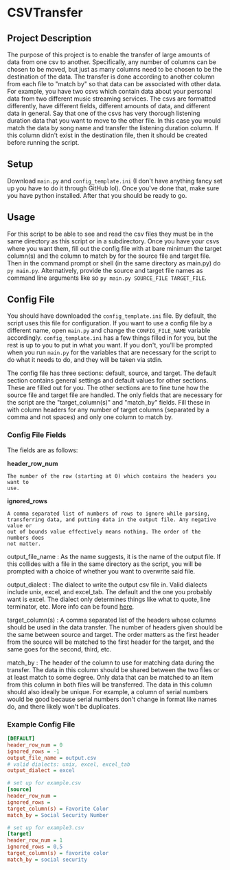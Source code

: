 # CSVTransfer

## Project Description
The purpose of this project is to enable the transfer of large amounts of 
data from one csv to another. Specifically, any number of columns can be
chosen to be moved, but just as many columns need to be chosen to be the
destination of the data. The transfer is done according to another column
from each file to "match by" so that data can be associated with other data.
For example, you have two csvs which contain data about your personal data from
two different music streaming services. The csvs are formatted differently,
have different fields, different amounts of data, and different data in general.
Say that one of the csvs has very thorough listening duration data that you want
to move to the other file. In this case you would match the data by song name
and transfer the listening duration column. If this column didn't exist in the
destination file, then it should be created before running the script.

## Setup
Download `main.py` and `config_template.ini` (I don't have anything fancy set 
up you have to do it through GitHub lol). Once you've done that, make sure you
have python installed. After that you should be ready to go.

## Usage
For this script to be able to see and read the csv files they must be in the
same directory as this script or in a subdirectory. Once you have your csvs
where you want them, fill out the config file with at bare minimum the target
column(s) and the column to match by for the source file and target file.
Then in the command prompt or shell (in the same directory as main.py) do 
`py main.py`. Alternatively, provide the source and target file names as
command line arguments like so `py main.py SOURCE_FILE TARGET_FILE`.

## Config File
You should have downloaded the `config_template.ini` file. By default, the
script uses this file for configuration. If you want to use a config file by
a different name, open `main.py` and change the `CONFIG_FILE_NAME` variable 
accordingly. `config_template.ini` has a few things filled in for you, but 
the rest is up to you to put in what you want. If you don't, you'll be 
prompted when you run `main.py` for the variables that are necessary for 
the script to do what it needs to do, and they will be taken via stdin.

The config file has three sections: default, source, and target. The default
section contains general settings and default values for other sections. These
are filled out for you. The other sections are to fine tune how the source file
and target file are handled. The only fields that are necessary for the script
are the "target_column(s)" and "match_by" fields. Fill these in with column
headers for any number of target columns (separated by a comma and not spaces)
and only one column to match by.

### Config File Fields
The fields are as follows:

**header_row_num**
    
    The number of the row (starting at 0) which contains the headers you want to
    use.

**ignored_rows**

    A comma separated list of numbers of rows to ignore while parsing, 
    transferring data, and putting data in the output file. Any negative value or
    out of bounds value effectively means nothing. The order of the numbers does
    not matter.

output_file_name
: As the name suggests, it is the name of the output file. If this collides with
a file in the same directory as the script, you will be prompted with a choice of
whether you want to overwrite said file.

output_dialect
: The dialect to write the output csv file in. Valid dialects include unix,
excel, and excel_tab. The default and the one you probably want is excel. The
dialect only determines things like what to quote, line terminator, etc. More
info can be found [here](https://docs.python.org/3/library/csv.html#csv.excel).

target_column(s)
: A comma separated list of the headers whose columns should be used in the data
transfer. The number of headers given should be the same between source and 
target. The order matters as the first header from the source will be matched to
the first header for the target, and the same goes for the second, third, etc.

match_by
: The header of the column to use for matching data during the transfer. The data
in this column should be shared between the two files or at least match to some
degree. Only data that can be matched to an item from this column in both files
will be transferred. The data in this column should also ideally be unique. For
example, a column of serial numbers would be good because serial numbers don't
change in format like names do, and there likely won't be duplicates.

### Example Config File
```ini
[DEFAULT]
header_row_num = 0
ignored_rows = -1
output_file_name = output.csv
# valid dialects: unix, excel, excel_tab
output_dialect = excel

# set up for example.csv
[source]
header_row_num =
ignored_rows =
target_column(s) = Favorite Color
match_by = Social Security Number

# set up for example3.csv
[target]
header_row_num = 1
ignored_rows = 0,5
target_column(s) = favorite color
match_by = social security
```